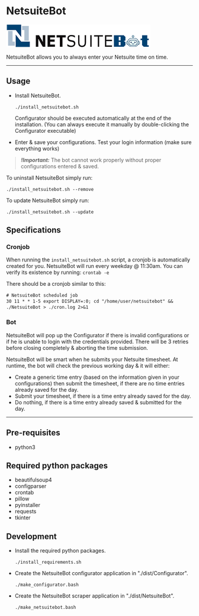 # NetsuiteBot
![NetsuiteBot](./src/netsuite_logo.png)

NetsuiteBot allows you to always enter your Netsuite time on time.

---

## Usage
- Install NetsuiteBot.
  ```
  ./install_netsuitebot.sh
  ```
  
  Configurator should be executed automatically at the end of the installation.
  (You can always execute it manually by double-clicking the Configurator executable)

- Enter & save your configurations.
  Test your login information (make sure everything works)

> **_!Important:_**  The bot cannot work properly without proper configurations entered & saved.

To uninstall NetsuiteBot simply run:
```
./install_netsuitebot.sh --remove
```

To update NetsuiteBot simply run:
```
./install_netsuitebot.sh --update
```

## Specifications
### Cronjob
When running the `install_netsuitebot.sh` script, a cronjob is automatically created for you.
NetsuiteBot will run every weekday @ 11:30am.
You can verify its existence by running: `crontab -e`

There should be a cronjob similar to this:
```
# NetsuiteBot scheduled job
30 11 * * 1-5 export DISPLAY=:0; cd "/home/user/netsuitebot" && ./NetsuiteBot > ./cron.log 2>&1
```

### Bot
NetsuiteBot will pop up the Configurator if there is invalid configurations or if he is unable to login with the credentials provided.
There will be 3 retries before closing completely & aborting the time submission.

NetsuiteBot will be smart when he submits your Netsuite timesheet.
At runtime, the bot will check the previous working day & it will either:
- Create a generic time entry (based on the information given in your configurations)
  then submit the timesheet, if there are no time entries already saved for the day.
- Submit your timesheet, if there is a time entry already saved for the day.
- Do nothing, if there is a time entry already saved & submitted for the day.

---

## Pre-requisites
- python3

## Required python packages
- beautifulsoup4
- configparser
- crontab
- pillow
- pyinstaller
- requests
- tkinter

## Development
- Install the required python packages.
  ```
  ./install_requirements.sh
  ```
- Create the NetsuiteBot configurator application in "./dist/Configurator".
  ```
  ./make_configurator.bash
  ```
- Create the NetsuiteBot scraper application in "./dist/NetsuiteBot".
  ```
  ./make_netsuitebot.bash
  ```
